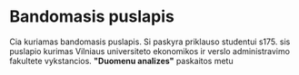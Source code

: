 # Bandomasis puslapis
Cia kuriamas bandomasis puslapis. Si paskyra priklauso studentui s175. sis puslapio kurimas Vilniaus universiteto ekonomikos ir verslo administravimo fakultete vykstancios. **"Duomenu analizes"** paskaitos metu
